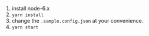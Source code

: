 1. install node-6.x
2. `yarn install`
3. change the `.sample.config.json` at your convenience.
3. `yarn start`
